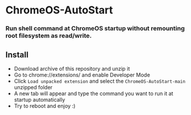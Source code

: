# ChromeOS-AutoStart
### Run shell command at ChromeOS startup without remounting root filesystem as read/write.

## Install
- Download archive of this repository and unzip it
- Go to chrome://extensions/ and enable Developer Mode
- Click `Load unpacked extension` and select the `ChromeOS-AutoStart-main` unzipped folder
- A new tab will appear and type the command you want to run it at startup automatically
- Try to reboot and enjoy :)
